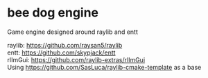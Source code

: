 # bee dog engine #

Game engine designed around raylib and entt

raylib: https://github.com/raysan5/raylib \
entt:  https://github.com/skypjack/entt \
rlImGui: https://github.com/raylib-extras/rlImGui \
Using https://github.com/SasLuca/raylib-cmake-template as a base
